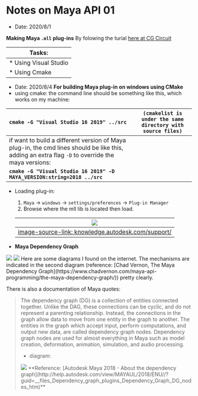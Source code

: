 # Notes on Maya API 01
* Date: 2020/8/1

**Making Maya `.mll` plug-ins**
By folowing the turial [here at CG Circuit](https://www.cgcircuit.com/tutorial/introduction-to-the-maya-api)

|Tasks:|
|---|
|* Using Visual Studio |
|* Using Cmake |

* Date: 2020/8/4
**For building Maya plug-in on windows using CMake**
* using cmake: the command line should be something like this, which works on my machine:

|`cmake -G "Visual Studio 16 2019" ../src` | `(cmakelist is under the same directory with source files)` |
|:---|---|
|if want to build a different version of Maya plug-in, the cmd lines should be like this, adding an extra flag `-D` to override the maya versions: | |
| **`cmake -G "Visual Studio 16 2019" -D MAYA_VERSION:string=2018 ../src`**| |


* Loading plug-in:
  1. `Maya` &rarr; `windows` &rarr; `settings/preferences` &rarr; `Plug-in Manager`
  2. Browse where the mll lib is located then load.

  |<img src="https://help.autodesk.com/sfdcarticles/img/0EM3A000000SUt6">|
  | :---:|
  |[image-source-link: knowledge.autodesk.com/support/](https://knowledge.autodesk.com/support/maya/troubleshooting/caas/sfdcarticles/sfdcarticles/Arnold-is-not-showing-up-as-renderer-in-Maya-2017-without-error-messages.html)|


* **Maya Dependency Graph**
<img src="https://help.autodesk.com/cloudhelp/2016/ENU/Maya-SDK/images/GUID-12E2DDAD-7B20-4FE2-AA36-7FAC950382A6-low.png">
<img src="https://www.chadvernon.com/maya-api-programming/the-maya-dependency-graph/dgdirty.png">
Here are some diagrams I found on the internet. The mechanisms are indicated in the second diagram (reference: [Chad Vernon, The Maya Dependency Graph](https://www.chadvernon.com/maya-api-programming/the-maya-dependency-graph/)) pretty clearly.

There is also a documentation of Maya quotes:
 > The dependency graph (DG) is a collection of entities connected together. Unlike the DAG, these connections can be cyclic, and do not represent a parenting relationship. Instead, the connections in the graph allow data to move from one entity in the graph to another. The entities in the graph which accept input, perform computations, and output new data, are called dependency graph nodes. Dependency graph nodes are used for almost everything in Maya such as model creation, deformation, animation, simulation, and audio processing. 
 > * diagram:
 > <img src="https://help.autodesk.com/cloudhelp/2018/ENU/Maya-SDK/images/comp_Transform05.png">
 > **Reference: [Autodesk Maya 2018 - About the dependency graph](http://help.autodesk.com/view/MAYAUL/2018/ENU//?guid=__files_Dependency_graph_plugins_Dependency_Graph_DG_nodes_htm)**